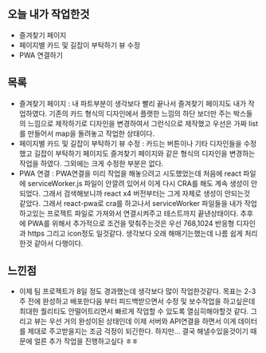 ## 오늘 내가 작업한것
- 즐겨찾기 페이지
- 페이지별 카드 및 길잡이 부탁하기 뷰 수정
- PWA 연결하기

## 목록
- 즐겨찾기 페이지 : 내 파트부분이 생각보다 빨리 끝나서 즐겨찾기 페이지도 내가 작업하였다. 기존의 카드 형식의 디자인에서 플랫한 느낌의 하단 보더만 주는 박스들의 느낌으로 제작하기로 디자인을 변경하여서 그런식으로 제작했고 우선은 가짜 list를 만들어서 map을 돌려놓고 작업한 상태이다.
- 페이지별 카드 및 길잡이 부탁하기 뷰 수정 : 카드는 버튼이나 기타 디자인들을 수정했고 길잡이 부탁하기 페이지도 즐겨찾기 페이지와 같은 형식의 디자인을 변경하는 작업을 하였다. 그외에는 크게 수정한 부분은 없다.
- PWA 연결 : PWA연결을 미리 작업을 해놓으려고 시도했었는데 처음에 react 파일에 serviceWorker.js 파일이 안깔려 있어서 이게 다시 CRA를 해도 계속 생성이 안되었다. 그래서 검색해보니까  react x4 버전부터는 그게 자체로 생성이 안되는것 같았다. 그래서 react-pwa로 cra를 하고나서 serviceWorker 파일들을 내가 작업하고있는 프로젝트 파일로 가져와서 연결시켜주고 테스트까지 끝낸상태이다. 추후에 PWA를 위해서 추가적으로 조건을 맞춰주는것은 우선 768,1024 반응형 디자인과 https 그리고 icon정도 일것같다. 생각보다 오래 해매기는했는데 나름 쉽게 처리한것 같아서 다행이다.

## 느낀점
- 이제 팀 프로젝트가 8일 정도 경과했는데 생각보다 많이 작업한것같다. 목표는 2-3주 전에 완성하고 배포한다음 부터 피드백받으면서 수정 및 보수작업을 하고싶은데 최대한 퀄리티도 안떨어트리면서 빠르게 작업할 수 있도록 열심히해야할것 같다. 그리고 뷰는 우선 거의 완성이된 상태인데 이제 서버와 API연결을 하면서 이게 데이터를 제대로 주고받을지는 조금 걱정이 되긴한다. 하지만... 결국 해낼수있을것이기 때문에 얼른 추가 작업을 진행하고싶다 ㅎㅎ
